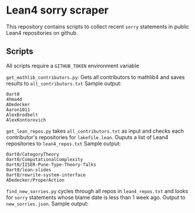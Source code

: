 # Lean4 sorry scraper

This repository contains scripts to collect recent `sorry` statements in public Lean4 repositories on github.

## Scripts

All scripts require a `GITHUB_TOKEN` environment variable

`get_mathlib_contributors.py`: Gets all contributors to mathlib4 and saves results to `all_contributors.txt`
Sample output:

```
0art0
4hma4d
ADedecker
Aaron1011
AlexBrodbelt
AlexKontorovich
```

`get_lean_repos.py` takes `all_contributors.txt` as input and checks each contributor's repositories for `lakefile.lean`. Ouputs a list of Lean4 repositories to `lean4_repos.txt`
Sample output:

```
0art0/CategoryTheory
0art0/ComputationalComplexity
0art0/IISER-Pune-Type-Theory-Talks
0art0/lean-slides
0art0/rewrite-system-interface
ADedecker/ProperAction
```

`find_new_sorries.py` cycles through all repos in `lean4_repos.txt` and looks for `sorry` statements whose blame date is less than 1 week ago. Output to
`new_sorries.json`. Sample output:



 

